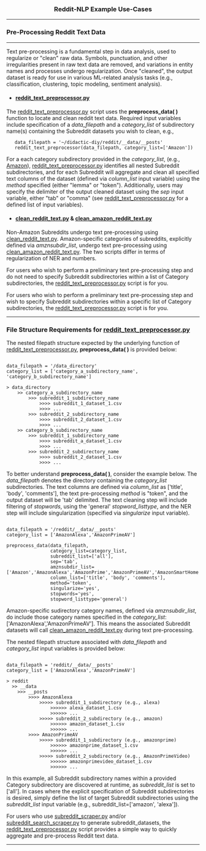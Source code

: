 <h3 align='center'>Reddit-NLP Example Use-Cases</h3>

---
### Pre-Processing Reddit Text Data 
---

Text pre-processing is a fundamental step in data analysis, used to regularize or "clean" raw data. Symbols, punctuation, and other irregularities present in raw text data are removed, and variations in entity names and processes undergo regularization. Once "cleaned", the output dataset is ready for use in various ML-related analysis tasks (e.g., classification, clustering, topic modeling, sentiment analysis).

- #### [reddit_text_preprocessor.py](https://github.com/kariemoorman/didactic-diy/blob/main/reddit/__scripts/reddit_nlp/reddit_text_preprocessor.py)
The [reddit_text_preprocessor.py](https://github.com/kariemoorman/didactic-diy/blob/main/reddit/__scripts/reddit_nlp/reddit_text_preprocessor.py) script uses the <b>preprocess_data( )</b> function to locate and clean reddit text data. Required input variables include specification of a *data_filepath* and a *category_list* of subdirectory name(s) containing the Subreddit datasets you wish to clean, e.g., 
```
   data_filepath = '~/didactic-diy/reddit/__data/__posts'  
   reddit_text_preprocessor(data_filepath, category_list=['Amazon'])
```
For a each category subdirectory provided in the *category_list*, (e.g., [Amazon](https://github.com/kariemoorman/didactic-diy/tree/main/reddit/__data/__posts/Amazon)), [reddit_text_preprocessor.py](https://github.com/kariemoorman/didactic-diy/blob/main/reddit/__scripts/reddit_nlp/reddit_text_preprocessor.py) identifies all nested Subreddit subdirectories, and for each Subreddit will aggregate and clean all specified text columns of the dataset (defined via *column_list* input variable) using the *method* specified (either "lemma" or "token"). Additionally, users may specify the delimiter of the output cleaned dataset using the *sep* input variable, either "tab" or "comma" (see [reddit_text_preprocessor.py](https://github.com/kariemoorman/didactic-diy/blob/main/reddit/__scripts/reddit_nlp/reddit_text_preprocessor.py#L18) for a defined list of input variables).

- #### [clean_reddit_text.py](https://github.com/kariemoorman/didactic-diy/blob/main/reddit/__scripts/reddit_nlp/clean_reddit_text.py) &  [clean_amazon_reddit_text.py](https://github.com/kariemoorman/didactic-diy/blob/main/reddit/__scripts/reddit_nlp/clean_amazon_reddit_text.py) 
Non-Amazon Subreddits undergo text pre-processing using [clean_reddit_text.py](https://github.com/kariemoorman/didactic-diy/blob/main/reddit/__scripts/reddit_nlp/clean_reddit_text.py). Amazon-specific categories of subreddits, explicitly defined via *amznsubdir_list*, undergo text pre-processing using [clean_amazon_reddit_text.py](https://github.com/kariemoorman/didactic-diy/blob/main/reddit/__scripts/reddit_nlp/clean_amazon_reddit_text.py). The two scripts differ in terms of regularization of NER and numbers.

For users who wish to perform a preliminary text pre-processing step and do not need to specify Subreddit subdirectories within a list of Category subdirectories, the [reddit_text_preprocessor.py](https://github.com/kariemoorman/didactic-diy/blob/main/reddit/__scripts/reddit_nlp/reddit_text_preprocessor.py) script is for you.

For users who wish to perform a preliminary text pre-processing step and wish to specify Subreddit subdirectories within a specific list of Category subdirectories, the [reddit_text_preprocessor.py](https://github.com/kariemoorman/didactic-diy/blob/main/reddit/__scripts/reddit_nlp/reddit_text_preprocessor.py) script is for you.

--- 
### File Structure Requirements for [reddit_text_preprocessor.py](https://github.com/kariemoorman/didactic-diy/blob/main/reddit/__scripts/reddit_nlp/reddit_text_preprocessor.py)

The nested filepath structure expected by the underlying function of [reddit_text_preprocessor.py](https://github.com/kariemoorman/didactic-diy/blob/main/reddit/__scripts/reddit_nlp/reddit_text_preprocessor.py), <b>preprocess_data( )</b> is provided below:

```
 
data_filepath = '/data_directory'
category_list = ['category_a_subdirectory_name', 'category_b_subdirectory_name']

> data_directory
    >> category_a_subdirectory_name
        >>> subreddit_1_subdirectory_name
            >>>> subreddit_1_dataset_1.csv
            >>>> ...
        >>> subreddit_2_subdirectory_name
            >>>> subreddit_2_dataset_1.csv
            >>>> ...
    >> category_b_subdirectory_name
        >>> subreddit_1_subdirectory_name
            >>>> subreddit_a_dataset_1.csv
            >>>> ...
        >>> subreddit_2_subdirectory_name
            >>>> subreddit_2_dataset_1.csv
            >>>> ...

```

To better understand <b>preprocess_data( )</b>, consider the example below. The *data_filepath* denotes the directory containing the *category_list* subdirectories. The text columns are defined via *column_list* as ['title', 'body', 'comments'], the text pre-processing *method* is "token", and the output dataset will be 'tab' delimited. The text cleaning step will include filtering of *stopwords*, using the 'general' *stopword_listtype*, and the NER step will include singularization (specified via *singularize* input variable).

```
 
data_filepath = '/reddit/__data/__posts'
category_list = ['AmazonAlexa','AmazonPrimeAV']

preprocess_data(data_filepath,  
                category_list=category_list, 
                subreddit_list=['all'],
                sep='tab',
                amznsubdir_list=['Amazon','AmazonAlexa','AmazonPrime','AmazonPrimeAV','AmazonSmartHome'],
                column_list=['title', 'body', 'comments'], 
                method='token',
                singularize='yes', 
                stopwords='yes', 
                stopword_listtype='general')

```

Amazon-specific sudirectory category names, defined via *amznsubdir_list*, do include those category names specified in the *category_list*: ['AmazonAlexa','AmazonPrimeAV']. This means the associated Subreddit datasets will call [clean_amazon_reddit_text.py](https://github.com/kariemoorman/didactic-diy/blob/main/reddit/__scripts/reddit_nlp/clean_amazon_reddit_text.py) during text pre-processing.

The nested filepath structure associated with *data_filepath* and *category_list* input variables is provided below:

```
 
data_filepath = 'reddit/__data/__posts'
category_list = ['AmazonAlexa','AmazonPrimeAV']

> reddit 
  >> __data 
    >>> __posts
        >>>> AmazonAlexa
            >>>>> subreddit_1_subdirectory (e.g., alexa)
                >>>>>> alexa_dataset_1.csv
                >>>>>> ...
            >>>>> subreddit_2_subdirectory (e.g., amazon)
                >>>>>> amazon_dataset_1.csv
                >>>>>> ...
        >>>> AmazonPrimeAV
            >>>>> subreddit_1_subdirectory (e.g., amazonprime)
                >>>>>> amazonprime_dataset_1.csv
                >>>>>> ...
            >>>>> subreddit_2_subdirectory (e.g., AmazonPrimeVideo)
                >>>>>> amazonprimevideo_dataset_1.csv
                >>>>>> ...

```

In this example, all Subreddit subdirectory names within a provided Category subdirectory are discovered at runtime, as *subreddit_list* is set to ['all']. In cases where the explicit specification of Subreddit subdirectories is desired, simply define the list of target Subreddit subdirectories using the *subreddit_list* input variable (e.g., subreddit_list=['amazon', 'alexa']).

For users who use [subreddit_scraper.py](https://github.com/kariemoorman/didactic-diy/blob/main/reddit/__scripts/reddit_scraper/subreddit_scraper.py) and/or [subreddit_search_scraper.py](https://github.com/kariemoorman/didactic-diy/blob/main/reddit/__scripts/reddit_scraper/subreddit_search_scraper.py) to generate subreddit_datasets, the [reddit_text_preprocessor.py](https://github.com/kariemoorman/didactic-diy/blob/main/reddit/__scripts/reddit_nlp/reddit_text_preprocessor.py) script provides a simple way to quickly aggregate and pre-process Reddit text data.

---
